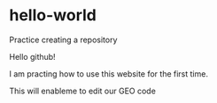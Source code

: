 # hello-world
Practice creating a repository

Hello github!

I am practing how to use this website for the first time.

This will enableme to edit our GEO code
